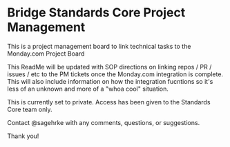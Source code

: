 # Bridge Standards Core Project Management
This is a project management board to link technical tasks to the Monday.com Project Board

This ReadMe will be updated with SOP directions on linking repos / PR / issues / etc to the PM tickets once the Monday.com integration is complete. This will also include information on how the integration fucntions so it's less of an unknown and more of a "whoa cool" situation.

This is currently set to private. Access has been given to the Standards Core team only. 

Contact @sagehrke with any comments, questions, or suggestions. 

Thank you! 
